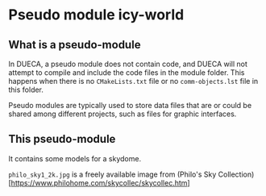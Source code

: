 # Pseudo module icy-world

## What is a pseudo-module

In DUECA, a pseudo module does not contain code, and DUECA will not
attempt to compile and include the code files in the module folder.
This happens when there is no `CMakeLists.txt` file or no
`comm-objects.lst` file in this folder.

Pseudo modules are typically used to store data files that are or
could be shared among different projects, such as files for graphic
interfaces.

## This pseudo-module

It contains some models for a skydome.

`philo_sky1_2k.jpg` is a freely available image from 
(Philo's Sky Collection)[https://www.philohome.com/skycollec/skycollec.htm]

